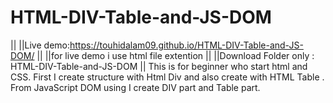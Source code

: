 # HTML-DIV-Table-and-JS-DOM
||
||Live demo:https://touhidalam09.github.io/HTML-DIV-Table-and-JS-DOM/
||
||for live demo i use html file extention
||
||Download Folder only : HTML-DIV-Table-and-JS-DOM
||
This is for beginner who start html and CSS. First I create structure with Html Div and also create with  HTML Table . From JavaScript DOM using I create DIV part and Table part.
